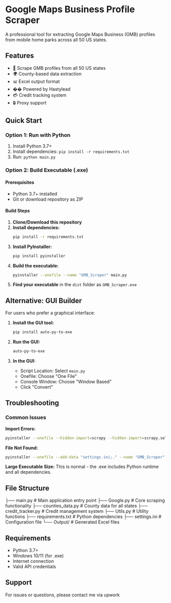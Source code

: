 # Google Maps Business Profile Scraper

A professional tool for extracting Google Maps Business (GMB) profiles from mobile home parks across all 50 US states.

## Features

- 🎯 Scrape GMB profiles from all 50 US states
- 🌍 County-based data extraction
- 📊 Excel output format
- �� Powered by Hastylead
- 💳 Credit tracking system
- 🔒 Proxy support

## Quick Start

### Option 1: Run with Python
1. Install Python 3.7+
2. Install dependencies: `pip install -r requirements.txt`
3. Run: `python main.py`

### Option 2: Build Executable (.exe)

#### Prerequisites
- Python 3.7+ installed
- Git or download repository as ZIP

#### Build Steps
1. **Clone/Download this repository**
2. **Install dependencies:**
   ```bash
   pip install -r requirements.txt
   ```
3. **Install PyInstaller:**
   ```bash
   pip install pyinstaller
   ```
4. **Build the executable:**
   ```bash
   pyinstaller --onefile --name "GMB_Scraper" main.py
   ```
5. **Find your executable** in the `dist` folder as `GMB_Scraper.exe`

## Alternative: GUI Builder

For users who prefer a graphical interface:

1. **Install the GUI tool:**
   ```bash
   pip install auto-py-to-exe
   ```

2. **Run the GUI:**
   ```bash
   auto-py-to-exe
   ```

3. **In the GUI:**
   - Script Location: Select `main.py`
   - Onefile: Choose "One File"
   - Console Window: Choose "Window Based"
   - Click "Convert"

## Troubleshooting

### Common Issues

**Import Errors:**
```bash
pyinstaller --onefile --hidden-import=scrapy --hidden-import=scrapy.selector --hidden-import=pandas --hidden-import=requests --name "GMB_Scraper" main.py
```

**File Not Found:**
```bash
pyinstaller --onefile --add-data "settings.ini;." --name "GMB_Scraper" main.py
```

**Large Executable Size:**
This is normal - the .exe includes Python runtime and all dependencies.

## File Structure
├── main.py # Main application entry point
├── Google.py # Core scraping functionality
├── counties_data.py # County data for all states
├── credit_tracker.py # Credit management system
├── Utils.py # Utility functions
├── requirements.txt # Python dependencies
├── settings.ini # Configuration file
└── Output/ # Generated Excel files

## Requirements

- Python 3.7+
- Windows 10/11 (for .exe)
- Internet connection
- Valid API credentials 

## Support

For issues or questions, please contact me via upwork
